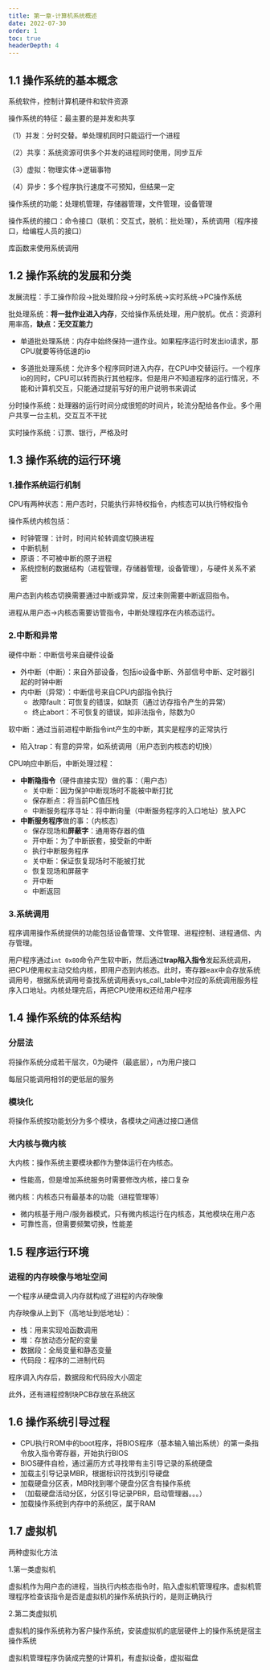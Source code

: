 ```yaml
---
title: 第一章-计算机系统概述
date: 2022-07-30
order: 1
toc: true
headerDepth: 4
---
```


## 1.1 操作系统的基本概念

系统软件，控制计算机硬件和软件资源

操作系统的特征：最主要的是并发和共享

（1）并发：分时交替。单处理机同时只能运行一个进程

（2）共享：系统资源可供多个并发的进程同时使用，同步互斥

（3）虚拟：物理实体->逻辑事物

（4）异步：多个程序执行速度不可预知，但结果一定

操作系统的功能：处理机管理，存储器管理，文件管理，设备管理

操作系统的接口：命令接口（联机：交互式，脱机：批处理），系统调用（程序接口，给编程人员的接口）

库函数来使用系统调用

## 1.2 操作系统的发展和分类

发展流程：手工操作阶段->批处理阶段->分时系统->实时系统->PC操作系统

批处理系统：**将一批作业进入内存**，交给操作系统处理，用户脱机。优点：资源利用率高，**缺点：无交互能力**

- 单道批处理系统：内存中始终保持一道作业。如果程序运行时发出io请求，那CPU就要等待低速的io

- 多道批处理系统：允许多个程序同时进入内存，在CPU中交替运行。一个程序io的同时，CPU可以转而执行其他程序。但是用户不知道程序的运行情况，不能和计算机交互，只能通过提前写好的用户说明书来调试

分时操作系统：处理器的运行时间分成很短的时间片，轮流分配给各作业。多个用户共享一台主机，交互互不干扰

实时操作系统：订票、银行，严格及时

## 1.3 操作系统的运行环境

### 1.操作系统运行机制

CPU有两种状态：用户态时，只能执行非特权指令，内核态可以执行特权指令

操作系统内核包括：

- 时钟管理：计时，时间片轮转调度切换进程
- 中断机制
- 原语：不可被中断的原子进程
- 系统控制的数据结构（进程管理，存储器管理，设备管理），与硬件关系不紧密

用户态到内核态切换需要通过中断或异常，反过来则需要中断返回指令。

进程从用户态->内核态需要访管指令，中断处理程序在内核态运行。

### 2.中断和异常

硬件中断：中断信号来自硬件设备

- 外中断（中断）：来自外部设备，包括io设备中断、外部信号中断、定时器引起的时钟中断
- 内中断（异常）：中断信号来自CPU内部指令执行
  - 故障fault：可恢复的错误，如缺页（通过访存指令产生的异常）
  - 终止abort：不可恢复的错误，如非法指令，除数为0

软中断：通过当前进程中断指令int产生的中断，其实是程序的正常执行

- 陷入trap：有意的异常，如系统调用（用户态到内核态的切换）

CPU响应中断后，中断处理过程：

- **中断隐指令**（硬件直接实现）做的事：（用户态）
  - 关中断：因为保护中断现场时不能被中断打扰
  - 保存断点：将当前PC值压栈
  - 中断服务程序寻址：将中断向量（中断服务程序的入口地址）放入PC
- **中断服务程序**做的事：（内核态）
  - 保存现场和**屏蔽字**：通用寄存器的值
  - 开中断：为了中断嵌套，接受新的中断
  - 执行中断服务程序
  - 关中断：保证恢复现场时不能被打扰
  - 恢复现场和屏蔽字
  - 开中断
  - 中断返回

### 3.系统调用

程序调用操作系统提供的功能包括设备管理、文件管理、进程控制、进程通信、内存管理。

用户程序通过`int 0x80`命令产生软中断，然后通过**trap陷入指令**发起系统调用，把CPU使用权主动交给内核，即用户态到内核态。此时，寄存器eax中会存放系统调用号，根据系统调用号查找系统调用表sys_call_table中对应的系统调用服务程序入口地址。内核处理完后，再把CPU使用权还给用户程序

## 1.4 操作系统的体系结构

### 分层法

将操作系统分成若干层次，0为硬件（最底层），n为用户接口

每层只能调用相邻的更低层的服务

### 模块化

将操作系统按功能划分为多个模块，各模块之间通过接口通信

### 大内核与微内核

大内核：操作系统主要模块都作为整体运行在内核态。

- 性能高，但是增加系统服务时需要修改内核，接口复杂

微内核：内核态只有最基本的功能（进程管理等）

- 微内核基于用户/服务器模式，只有微内核运行在内核态，其他模块在用户态
- 可靠性高，但需要频繁切换，性能差

## 1.5 程序运行环境

### 进程的内存映像与地址空间

一个程序从硬盘调入内存就构成了进程的内存映像

内存映像从上到下（高地址到低地址）：

- 栈：用来实现哈函数调用
- 堆：存放动态分配的变量
- 数据段：全局变量和静态变量
- 代码段：程序的二进制代码

程序调入内存后，数据段和代码段大小固定

此外，还有进程控制块PCB存放在系统区


## 1.6 操作系统引导过程

- CPU执行ROM中的boot程序，将BIOS程序（基本输入输出系统）的第一条指令放入指令寄存器，开始执行BIOS
- BIOS硬件自检，通过遍历方式寻找带有主引导记录的系统硬盘
- 加载主引导记录MBR，根据标识符找到引导硬盘
- 加载硬盘分区表，MBR找到哪个硬盘分区含有操作系统
- （加载硬盘活动分区，分区引导记录PBR，启动管理器。。。）
- 加载操作系统到内存中的系统区，属于RAM

## 1.7 虚拟机

两种虚拟化方法

1.第一类虚拟机

虚拟机作为用户态的进程，当执行内核态指令时，陷入虚拟机管理程序。虚拟机管理程序检查该指令是否是虚拟机的操作系统执行的，是则正确执行

2.第二类虚拟机

虚拟机的操作系统称为客户操作系统，安装虚拟机的底层硬件上的操作系统是宿主操作系统

虚拟机管理程序伪装成完整的计算机，有虚拟设备，虚拟磁盘
